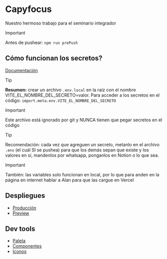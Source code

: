 # Capyfocus

Nuestro hermoso trabajo para el seminario integrador

> [!Important]
> Antes de pushear: `npm run prePush`

## Cómo funcionan los secretos? 
[Documentación](https://vitejs.dev/guide/env-and-mode.html)

> [!Tip]
> **Resumen:** crear un archivo `.env.local` en la raíz con el nombre VITE_EL_NOMBRE_DEL_SECRETO=valor. 
> Para acceder a los secretos en el código: `import.meta.env.VITE_EL_NOMBRE_DEL_SECRETO`

> [!Important]
> Este archivo está ignorado por git y NUNCA tienen que pegar secretos en el código
 
> [!Tip]
> Recomendación: cada vez que agreguen un secreto, metanlo en el archivo `.env` (el cuál SI se pushea) para que los demás sepan que existe y los valores en sí, mandenlos por whatsapp, ponganlos en Notion o lo que sea. 

> [!Important]
> También: las variables solo funcionan en local, por lo que para anden en la página en internet hablar a Alan para que las cargue en Vercel

## Despliegues

- [Producción](https://capyfocus.vercel.app/)
- [Preview](https://capyfocus-preview.vercel.app/)

## Dev tools

- [Paleta](https://www.realtimecolors.com/?colors=160c02-f6f2ee-fecc8b-c1e1c1-bce0e6&fonts=Inter-Inter)
- [Componentes](https://ui.shadcn.com/docs/components)
- [Iconos](https://lucide.dev/icons/)

